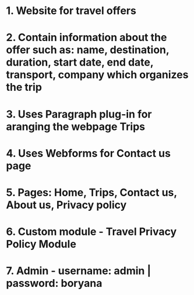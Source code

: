 # 1. Website for travel offers
# 2. Contain information about the offer such as: name, destination, duration, start date, end date, transport, company which organizes the trip
# 3. Uses Paragraph plug-in for aranging the webpage Trips
# 4. Uses Webforms for Contact us page
# 5. Pages: Home, Trips, Contact us, About us, Privacy policy
# 6. Custom module - Travel Privacy Policy Module
# 7. Admin - username: admin | password: boryana
